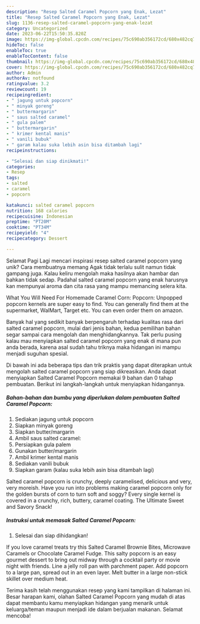 ```yaml
---
description: "Resep Salted Caramel Popcorn yang Enak, Lezat"
title: "Resep Salted Caramel Popcorn yang Enak, Lezat"
slug: 1136-resep-salted-caramel-popcorn-yang-enak-lezat
category: Uncategorized
date: 2023-06-22T15:50:35.820Z
image: https://img-global.cpcdn.com/recipes/75c690ab356172cd/680x482cq70/salted-caramel-popcorn-foto-resep-utama.jpg
hideToc: false
enableToc: true
enableTocContent: false
thumbnail: https://img-global.cpcdn.com/recipes/75c690ab356172cd/680x482cq70/salted-caramel-popcorn-foto-resep-utama.jpg
cover: https://img-global.cpcdn.com/recipes/75c690ab356172cd/680x482cq70/salted-caramel-popcorn-foto-resep-utama.jpg
author: Admin
authorAv: notfound
ratingvalue: 3.2
reviewcount: 19
recipeingredient:
- " jagung untuk popcorn"
- " minyak goreng"
- " buttermargarin"
- " saus salted caramel"
- " gula palem"
- " buttermargarin"
- " krimer kental manis"
- " vanili bubuk"
- " garam kalau suka lebih asin bisa ditambah lagi"
recipeinstructions:

- "Selesai dan siap dinikmati!"
categories:
- Resep
tags:
- salted
- caramel
- popcorn

katakunci: salted caramel popcorn 
nutrition: 168 calories
recipecuisine: Indonesian
preptime: "PT20M"
cooktime: "PT34M"
recipeyield: "4"
recipecategory: Dessert

---
```



Selamat Pagi Lagi mencari inspirasi resep salted caramel popcorn yang unik? Cara membuatnya memang Agak tidak terlalu sulit namun tidak gampang juga. Kalau keliru mengolah maka hasilnya akan hambar dan bahkan tidak sedap. Padahal salted caramel popcorn yang enak harusnya kan mempunyai aroma dan cita rasa yang mampu memancing selera kita.


What You Will Need For Homemade Caramel Corn: Popcorn: Unpopped popcorn kernels are super easy to find. You can generally find them at the supermarket, WalMart, Target etc. You can even order them on amazon.

Banyak hal yang sedikit banyak berpengaruh terhadap kualitas rasa dari salted caramel popcorn, mulai dari jenis bahan, kedua pemilihan bahan segar sampai cara mengolah dan menghidangkannya. Tak perlu pusing kalau mau menyiapkan salted caramel popcorn yang enak di mana pun anda berada, karena asal sudah tahu triknya maka hidangan ini mampu menjadi suguhan spesial.


Di bawah ini ada beberapa tips dan trik praktis yang dapat diterapkan untuk mengolah salted caramel popcorn yang siap dikreasikan. Anda dapat menyiapkan Salted Caramel Popcorn memakai 9 bahan dan 0 tahap pembuatan. Berikut ini langkah-langkah untuk menyiapkan hidangannya.

<!--inarticleads1-->

##### Bahan-bahan dan bumbu yang diperlukan dalam pembuatan Salted Caramel Popcorn:

1. Sediakan  jagung untuk popcorn
1. Siapkan  minyak goreng
1. Siapkan  butter/margarin
1. Ambil  saus salted caramel:
1. Persiapkan  gula palem
1. Gunakan  butter/margarin
1. Ambil  krimer kental manis
1. Sediakan  vanili bubuk
1. Siapkan  garam (kalau suka lebih asin bisa ditambah lagi)


Salted caramel popcorn is crunchy, deeply caramelised, delicious and very, very moreish. Have you run into problems making caramel popcorn only for the golden bursts of corn to turn soft and soggy? Every single kernel is covered in a crunchy, rich, buttery, caramel coating. The Ultimate Sweet and Savory Snack! 

<!--inarticleads2-->

##### Instruksi untuk memasak Salted Caramel Popcorn:


1. Selesai dan siap dihidangkan!

If you love caramel treats try this Salted Caramel Brownie Bites, Microwave Caramels or Chocolate Caramel Fudge. This salty popcorn is an easy gourmet dessert to bring out midway through a cocktail party or movie night with friends. Line a jelly roll pan with parchment paper. Add popcorn to a large pan, spread out in an even layer. Melt butter in a large non-stick skillet over medium heat. 

Terima kasih telah menggunakan resep yang kami tampilkan di halaman ini. Besar harapan kami, olahan Salted Caramel Popcorn yang mudah di atas dapat membantu kamu menyiapkan hidangan yang menarik untuk keluarga/teman maupun menjadi ide dalam berjualan makanan. Selamat mencoba!
